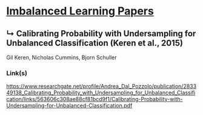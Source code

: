 # [Imbalanced Learning Papers](../README.md)
## ↳ Calibrating Probability with Undersampling for Unbalanced Classification (Keren et al., 2015)

Gil Keren, Nicholas Cummins, Bjorn Schuller

### Link(s)

https://www.researchgate.net/profile/Andrea_Dal_Pozzolo/publication/283349138_Calibrating_Probability_with_Undersampling_for_Unbalanced_Classification/links/563606c308ae88cf81bcd9f1/Calibrating-Probability-with-Undersampling-for-Unbalanced-Classification.pdf
